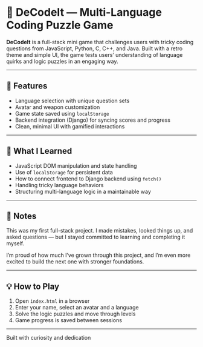 # 🧩 DeCodeIt — Multi-Language Coding Puzzle Game

**DeCodeIt** is a full-stack mini game that challenges users with tricky coding questions from JavaScript, Python, C, C++, and Java. Built with a retro theme and simple UI, the game tests users’ understanding of language quirks and logic puzzles in an engaging way.

---

## 🚀 Features

- Language selection with unique question sets  
- Avatar and weapon customization  
- Game state saved using `localStorage`  
- Backend integration (Django) for syncing scores and progress  
- Clean, minimal UI with gamified interactions  

---

## 🌱 What I Learned

- JavaScript DOM manipulation and state handling  
- Use of `localStorage` for persistent data  
- How to connect frontend to Django backend using `fetch()`  
- Handling tricky language behaviors  
- Structuring multi-language logic in a maintainable way  

---

## 📌 Notes

This was my first full-stack project. I made mistakes, looked things up, and asked questions — but I stayed committed to learning and completing it myself.

I’m proud of how much I’ve grown through this project, and I’m even more excited to build the next one with stronger foundations.

---

## 💡 How to Play

1. Open `index.html` in a browser  
2. Enter your name, select an avatar and a language  
3. Solve the logic puzzles and move through levels  
4. Game progress is saved between sessions  

---

Built with curiosity and dedication 
